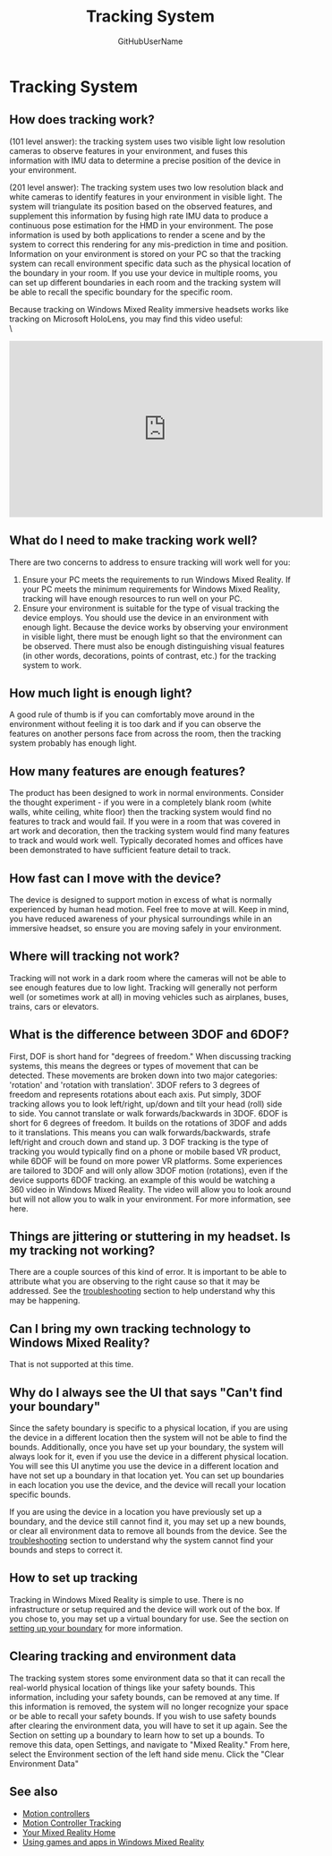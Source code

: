 ﻿---
title: Tracking System
description: 
author: GitHubUserName
ms.author: MicrosoftAlias
ms.date: 10/17/2017
ms.topic: article
keywords: 
---



# Tracking System

## How does tracking work?

(101 level answer): the tracking system uses two visible light low resolution cameras to observe features in your environment, and fuses this information with IMU data to determine a precise position of the device in your environment.

(201 level answer): The tracking system uses two low resolution black and white cameras to identify features in your environment in visible light. The system will triangulate its position based on the observed features, and supplement this information by fusing high rate IMU data to produce a continuous pose estimation for the HMD in your environment. The pose information is used by both applications to render a scene and by the system to correct this rendering for any mis-prediction in time and position. Information on your environment is stored on your PC so that the tracking system can recall environment specific data such as the physical location of the boundary in your room. If you use your device in multiple rooms, you can set up different boundaries in each room and the tracking system will be able to recall the specific boundary for the specific room.

Because tracking on Windows Mixed Reality immersive headsets works like tracking on Microsoft HoloLens, you may find this video useful: \
\
 
<iframe width="560" height="315" src="https://www.youtube.com/embed/TneGSeqVAXQ?rel=0&amp;modestbranding=1" frameborder="0" allowfullscreen="1">

</iframe>



## What do I need to make tracking work well?

There are two concerns to address to ensure tracking will work well for you:
1. Ensure your PC meets the requirements to run Windows Mixed Reality. If your PC meets the minimum requirements for Windows Mixed Reality, tracking will have enough resources to run well on your PC.
2. Ensure your environment is suitable for the type of visual tracking the device employs. You should use the device in an environment with enough light. Because the device works by observing your environment in visible light, there must be enough light so that the environment can be observed. There must also be enough distinguishing visual features (in other words, decorations, points of contrast, etc.) for the tracking system to work.

## How much light is enough light?

A good rule of thumb is if you can comfortably move around in the environment without feeling it is too dark and if you can observe the features on another persons face from across the room, then the tracking system probably has enough light.

## How many features are enough features?

The product has been designed to work in normal environments. Consider the thought experiment - if you were in a completely blank room (white walls, white ceiling, white floor) then the tracking system would find no features to track and would fail. If you were in a room that was covered in art work and decoration, then the tracking system would find many features to track and would work well. Typically decorated homes and offices have been demonstrated to have sufficient feature detail to track.

## How fast can I move with the device?

The device is designed to support motion in excess of what is normally experienced by human head motion. Feel free to move at will. Keep in mind, you have reduced awareness of your physical surroundings while in an immersive headset, so ensure you are moving safely in your environment.

## Where will tracking not work?

Tracking will not work in a dark room where the cameras will not be able to see enough features due to low light. Tracking will generally not perform well (or sometimes work at all) in moving vehicles such as airplanes, buses, trains, cars or elevators.

## What is the difference between 3DOF and 6DOF?

First, DOF is short hand for "degrees of freedom." When discussing tracking systems, this means the degrees or types of movement that can be detected. These movements are broken down into two major categories: 'rotation' and 'rotation with translation'. 3DOF refers to 3 degrees of freedom and represents rotations about each axis. Put simply, 3DOF tracking allows you to look left/right, up/down and tilt your head (roll) side to side. You cannot translate or walk forwards/backwards in 3DOF. 6DOF is short for 6 degrees of freedom. It builds on the rotations of 3DOF and adds to it translations. This means you can walk forwards/backwards, strafe left/right and crouch down and stand up. 3 DOF tracking is the type of tracking you would typically find on a phone or mobile based VR product, while 6DOF will be found on more power VR platforms. Some experiences are tailored to 3DOF and will only allow 3DOF motion (rotations), even if the device supports 6DOF tracking. an example of this would be watching a 360 video in Windows Mixed Reality. The video will allow you to look around but will not allow you to walk in your environment. For more information, see here.

## Things are jittering or stuttering in my headset. Is my tracking not working?

There are a couple sources of this kind of error. It is important to be able to attribute what you are observing to the right cause so that it may be addressed. See the [troubleshooting](Troubleshooting_Windows_Mixed_Reality.md#tracking_system) section to help understand why this may be happening.

## Can I bring my own tracking technology to Windows Mixed Reality?

That is not supported at this time.

## Why do I always see the UI that says "Can't find your boundary"

Since the safety boundary is specific to a physical location, if you are using the device in a different location then the system will not be able to find the bounds. Additionally, once you have set up your boundary, the system will always look for it, even if you use the device in a different physical location. You will see this UI anytime you use the device in a different location and have not set up a boundary in that location yet. You can set up boundaries in each location you use the device, and the device will recall your location specific bounds.

If you are using the device in a location you have previously set up a boundary, and the device still cannot find it, you may set up a new bounds, or clear all environment data to remove all bounds from the device. See the [troubleshooting](Troubleshooting_Windows_Mixed_Reality.md#tracking_system) section to understand why the system cannot find your bounds and steps to correct it.

## How to set up tracking

Tracking in Windows Mixed Reality is simple to use. There is no infrastructure or setup required and the device will work out of the box. If you chose to, you may set up a virtual boundary for use. See the section on [setting up your boundary](Set_up_Windows_Mixed_Reality.md#set_up_your_room_boundary) for more information.

## Clearing tracking and environment data

The tracking system stores some environment data so that it can recall the real-world physical location of things like your safety bounds. This information, including your safety bounds, can be removed at any time. If this information is removed, the system will no longer recognize your space or be able to recall your safety bounds. If you wish to use safety bounds after clearing the environment data, you will have to set it up again. See the Section on setting up a boundary to learn how to set up a bounds. To remove this data, open Settings, and navigate to "Mixed Reality." From here, select the Environment section of the left hand side menu. Click the "Clear Environment Data"

## See also
* [Motion controllers](Motion_controllers.md)
* [Motion Controller Tracking](Motion_controllers.md#controller_tracking_state)
* [Your Mixed Reality Home](Your_Mixed_Reality_Home.md)
* [Using games and apps in Windows Mixed Reality](Using_games_and_apps_in_Windows_Mixed_Reality.md)
